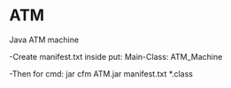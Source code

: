 # ATM
 Java ATM machine

-Create manifest.txt 
inside put: Main-Class: ATM_Machine

-Then for cmd: jar cfm ATM.jar manifest.txt *.class

